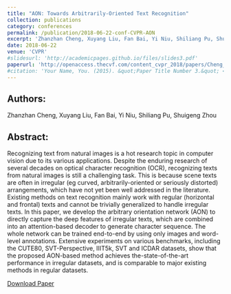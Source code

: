 ```yaml
---
title: "AON: Towards Arbitrarily-Oriented Text Recognition"
collection: publications
category: conferences
permalink: /publication/2018-06-22-conf-CVPR-AON
excerpt: 'Zhanzhan Cheng, Xuyang Liu, Fan Bai, Yi Niu, Shiliang Pu, Shuigeng Zhou'
date: 2018-06-22
venue: 'CVPR'
#slidesurl: 'http://academicpages.github.io/files/slides3.pdf'
paperurl: 'http://openaccess.thecvf.com/content_cvpr_2018/papers/Cheng_AON_Towards_Arbitrarily-Oriented_CVPR_2018_paper.pdf'
#citation: 'Your Name, You. (2015). &quot;Paper Title Number 3.&quot; <i>Journal 1</i>. 1(3).'
---
```


Authors:
------
Zhanzhan Cheng, Xuyang Liu, Fan Bai, Yi Niu, Shiliang Pu, Shuigeng Zhou

Abstract:
------
Recognizing text from natural images is a hot research topic in computer vision due to its various applications. Despite the enduring research of several decades on optical character recognition (OCR), recognizing texts from natural images is still a challenging task. This is because scene texts are often in irregular (eg curved, arbitrarily-oriented or seriously distorted) arrangements, which have not yet been well addressed in the literature. Existing methods on text recognition mainly work with regular (horizontal and frontal) texts and cannot be trivially generalized to handle irregular texts. In this paper, we develop the arbitrary orientation network (AON) to directly capture the deep features of irregular texts, which are combined into an attention-based decoder to generate character sequence. The whole network can be trained end-to-end by using only images and word-level annotations. Extensive experiments on various benchmarks, including the CUTE80, SVT-Perspective, IIIT5k, SVT and ICDAR datasets, show that the proposed AON-based method achieves the-state-of-the-art performance in irregular datasets, and is comparable to major existing methods in regular datasets.

[Download Paper](http://openaccess.thecvf.com/content_cvpr_2018/papers/Cheng_AON_Towards_Arbitrarily-Oriented_CVPR_2018_paper.pdf)